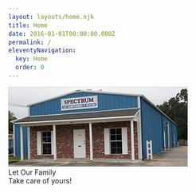 ```yaml
---
layout: layouts/home.njk
title: Home
date: 2016-01-01T00:00:00.000Z
permalink: /
eleventyNavigation:
  key: Home
  order: 0
---
```

<div class="row">
	<div class="col-lg-4">
		<img src="/_includes/assets/uploads/content-home-spectrum-ac-and-heating.jpg" class="img-fluid pretty">
	</div>
	<div class="col-lg-8 mt-3 mt-lg-0">
		<div class="text1">Let Our Family</div>
		<div class="text2">Take care of yours!</div>
	</div>
</div>
